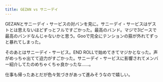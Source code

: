 ```yaml
---
title: GEZAN vs サニーデイ
---
```


GEZANとサニーデイ・サービスの対バンを見に。サニーデイ・サービスはゲストとは思えないほどずっとフルですごかった。最高のバンド。マジで3ピースで最高のバンドなんじゃないかと思う。Gooで完全にテンションの箍が外れてずっと暴れてしまった。

そのあとはサニーデイ・サービス。END ROLLで始めてきてマジかとなった。声がめっちゃ出てて迫力がすごかった。サニーデイ・サービスに影響されてメンバー紹介してたのめちゃくちゃ良かったな……。

仕事も帰ったあとだが色々気づきがあって進みそうなので嬉しい。